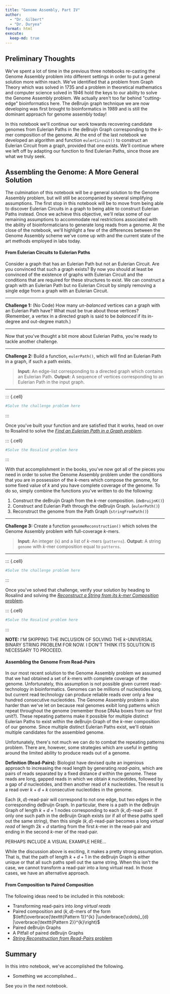 ```yaml
---
title: "Genome Assembly, Part IV"
author: 
  - "Dr. Gilbert" 
  - "Dr. Duryea"
format: html
execute:
  keep-md: true
---
```






## Preliminary Thoughts

We've spent a lot of time in the previous three notebooks re-casting the Genome Assembly problem into different settings in order to put a general solution more within reach. We've identified that a problem from Graph Theory which was solved in 1735 and a problem in theoretical mathematics and computer science solved in 1946 hold the keys to our ability to solve the Genome Assembly problem. We actually aren't too far behind "cutting-edge" bioinformatics here. The deBruijn graph technique we are now developing was first brought to bioinformatics in 1989 and is still the dominant approach for genome assembly today!

In this notebook we'll continue our work towards recovering candidate genomes from Eulerian Paths in the deBruijn Graph corresponding to the $k$-mer composition of the genome. At the end of the last notebook we developed an algorithm and function `eulerCircuit()` to construct an Eulerian Circuit from a graph, provided that one exists. We'll continue where we left off by adapting our function to find Eulerian Paths, since those are what we truly seek.

## Assembling the Genome: A More General Solution

The culmination of this notebook will be *a* general solution to the Genome Assembly problem, but will still be accompanied by several simplifying assumptions. The first stop in this notebook will be to move from being able to discover Eulerian Circuits in a graph to being able to construct Eulerian Paths instead. Once we achieve this objective, we'll relax some of our remaining assumptions to accommodate real restrictions associated with the ability of bioinformaticians to generate long reads from a genome. At the close of the notebook, we'll highlight a few of the differences between the Genome Assembly scheme we've come up with and the current state of the art methods employed in labs today.

#### From Eulerian Circuits to Eulerian Paths

Consider a graph that has an Eulerian Path but not an Eulerian Circuit. Are you convinced that such a graph exists? By now you should at least be convinced of the existence of graphs with Eulerian Circuit and the conditions that are required for these structures to exist. We can construct a graph with an Eulerian Path but no Eulerian Circuit by simply removing a single edge from a graph with an Eulerian Circuit. 

***

**Challenge 1:** (No Code) How many *un-balanced* vertices can a graph with an Eulerian Path have? What must be true about those vertices? (Remember, a vertex in a directed graph is said to be *balanced* if its in-degree and out-degree match.)

***

Now that you've thought a bit more about Eulerian Paths, you're ready to tackle another challenge.

***

**Challenge 2:** Build a function, `eulerPath()`, which will find an Eulerian Path in a graph, if such a path exists.  

> **Input:** An edge-list corresponding to a directed graph which contains an Eulerian Path.
> **Output:** A sequence of vertices corresponding to an Eulerian Path in the input graph.

***


::: {.cell}

```{.r .cell-code}
#Solve the challenge problem here
```
:::


Once you've built your function and are satisfied that it works, head on over to Rosalind to solve the [*Find an Eulerian Path in a Graph problem*](https://rosalind.info/problems/ba3g/).


::: {.cell}

```{.r .cell-code}
#Solve the Rosalind problem here
```
:::


With that accomplishment in the books, you've now got all of the pieces you need in order to solve the Genome Assembly problem under the conditions that you are in possession of the $k$-mers which compose the genome, for some fixed value of $k$ and you have complete coverage of the genome. To do so, simply combine the functions you've written to do the following:

1. Construct the deBruijn Graph from the $k$-mer composition. (`deBruijnK()`)
2. Construct and Eulerian Path through the deBruijn Graph. (`eulerPath()`)
3. Reconstruct the genome from the Path Graph (`stringFromPath()`)

***

**Challenge 3:** Create a function `genomeReconstruction()` which solves the Genome Assembly problem with full-coverage $k$-mers.  

> **Input:** An integer (`k`) and a list of $k$-mers (`patterns`).
> **Output:** A string `genome` with $k$-mer composition equal to `patterns`.

***


::: {.cell}

```{.r .cell-code}
#Solve the challenge problem here
```
:::


Once you've solved that challenge, verify your solution by heading to Rosalind and solving the [*Reconstruct a String from its $k$-mer Composition* problem](https://rosalind.info/problems/ba3h/).


::: {.cell}

```{.r .cell-code}
#Solve the Rosalind problem here
```
:::


**NOTE:** I'M SKIPPING THE INCLUSION OF SOLVING THE $k$-UNIVERSAL BINARY STRING PROBLEM FOR NOW. I DON'T THINK ITS SOLUTION IS NECESSARY TO PROCEED.

#### Assembling the Genome From Read-Pairs

In our most recent solution to the Genome Assembly problem we assumed that we had obtained a set of $k$-mers with complete coverage of the genome. Unfortunately, this assumption is not possible given current read-technology in bioinformatics. Genomes can be millions of nucleotides long, but current read technology can produce reliable reads over only a few hundred consecutive nucleotides. The Genome Assembly problem is also harder than we've let on because real genomes exibit long patterns which repeat throughout the genome (remember those DNAa boxes from our first unit?). These repeating patterns make it possible for multiple distinct Eulerian Paths to exist within the deBruijn Graph of the $k$-mer composition of our genome. Since multiple distinct Eulerian Paths exist, we'll obtain multiple candidates for the assembled genome.

Unfortunately, there's not much we can do to combat the repeating patterns problem. There are, however, some strategies which are useful in getting around the limited ability to produce reads out of a genome.

**Definition (Read-Pairs):** Biologist have devised quite an ingenious approach to increasing the read length by generating *read-pairs*, which are pairs of reads separated by a fixed distance $d$ within the genome. These reads are long, gapped reads in which we obtain $k$ nucleotides, followed by a gap of $d$ nucleotides, and then another read of $k$ nucleotides. The result is a read over $k + d + k$ consecutive nucleotides in the genome.

Each $\left(k, d\right)$-read-pair will correspond to not one edge, but two edges in the corresponding deBruijn Graph. In particular, there is a path in the deBruijn Graph of length $k + d + 1$ nodes corresponding to each $\left(k, d\right)$-read-pair. If only one such path in the deBruijn Graph exists (or if all of these paths spell out the same string), then this single $\left(k, d\right)$-read-pair becomes a long *virtual read* of length $2k + d$ starting from the first $k$-mer in the read-pair and ending in the second $k$-mer of the read-pair.

PERHAPS INCLUDE A VISUAL EXAMPLE HERE...

While the discussion above is exciting, it makes a pretty strong assumption. That is, that the path of length $k + d + 1$ in the deBruijn Graph is either unique or that all such paths spell out the same string. When this isn't the case, we cannot transform a read-pair into a long virtual read. In those cases, we have an alternative approach.

#### From Composition to Paired Composition



The following ideas need to be included in this notebook:

+ Transforming read-pairs into *long virtual reads*
+ Paired composition and $\left(k, d\right)$-mers of the form $\left(\overbrace{\texttt{Pattern 1}}^{k} |\underbrace{\cdots}_{d} |\overbrace{\texttt{Pattern 2}}^{k}\right)$
+ Paired deBruijn Graphs
+ A Pitfall of paired deBruijn Graphs
+ [*String Reconstruction from Read-Pairs* problem](https://rosalind.info/problems/ba3j/)





## Summary

In this intro notebook, we've accomplished the following.  

+ Something we accomplished...

See you in the next notebook.